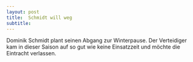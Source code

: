```yaml
---
layout: post
title:  Schmidt will weg
subtitle:  
---
```


Dominik Schmidt plant seinen Abgang zur Winterpause. Der Verteidiger kam in dieser Saison auf so gut wie keine Einsatzzeit und möchte die Eintracht verlassen.


